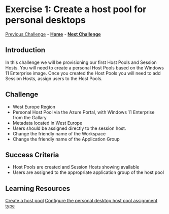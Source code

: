 # Exercise 1: Create a host pool for personal desktops

[Previous Challenge](./00-Pre-Reqs.md) - **[Home](/../Readme.md)** - **[Next Challenge](02-multi-session-Hostpools.md)**

## Introduction
In this challenge we will be provisioning our first Host Pools and Session Hosts. You will need to create a personal Host Pools based on the Windows 11 Enterprise image. Once you created the Host Pools you will need to add Session Hosts, assign users to the Host Pools.

## Challenge 
- West Europe Region
- Personal Host Pool via the Azure Portal, with Windows 11 Enterprise from the Gallary
- Metadata located in West Europe
- Users should be assigned directly to the session host.
- Change the friendly name of the Workspace
- Change the friendly name of the Application Group

## Success Criteria
- Host Pools are created and Session Hosts showing available
- Users are assigned to the appropriate application group of the host pool


## Learning Resources
[Create a host pool](https://learn.microsoft.com/en-us/azure/virtual-desktop/create-host-pools-azure-marketplace?tabs=azure-portal)
[Configure the personal desktop host pool assignment type](https://learn.microsoft.com/en-us/azure/virtual-desktop/configure-host-pool-personal-desktop-assignment-type)
